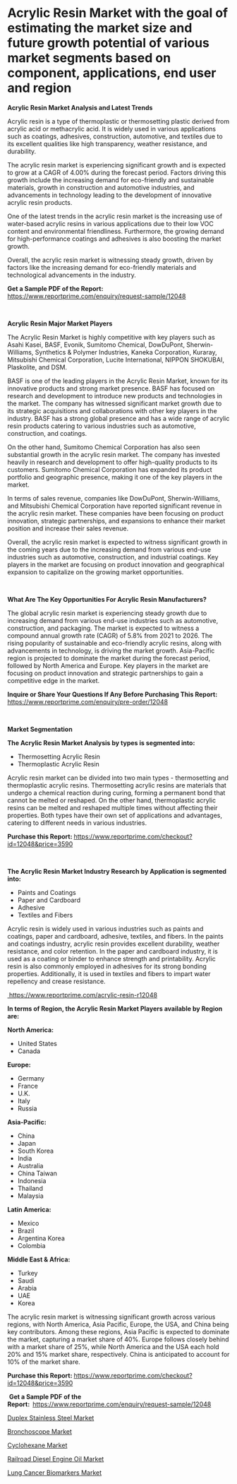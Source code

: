 <p><h1>Acrylic Resin Market with the goal of estimating the market size and future growth potential of various market segments based on component, applications, end user and region</h1></p><p><strong>Acrylic Resin Market Analysis and Latest Trends</strong></p>
<p><p>Acrylic resin is a type of thermoplastic or thermosetting plastic derived from acrylic acid or methacrylic acid. It is widely used in various applications such as coatings, adhesives, construction, automotive, and textiles due to its excellent qualities like high transparency, weather resistance, and durability.</p><p>The acrylic resin market is experiencing significant growth and is expected to grow at a CAGR of 4.00% during the forecast period. Factors driving this growth include the increasing demand for eco-friendly and sustainable materials, growth in construction and automotive industries, and advancements in technology leading to the development of innovative acrylic resin products.</p><p>One of the latest trends in the acrylic resin market is the increasing use of water-based acrylic resins in various applications due to their low VOC content and environmental friendliness. Furthermore, the growing demand for high-performance coatings and adhesives is also boosting the market growth.</p><p>Overall, the acrylic resin market is witnessing steady growth, driven by factors like the increasing demand for eco-friendly materials and technological advancements in the industry.</p></p>
<p><strong>Get a Sample PDF of the Report:&nbsp;</strong> <a href="https://www.reportprime.com/enquiry/request-sample/12048">https://www.reportprime.com/enquiry/request-sample/12048</a></p>
<p>&nbsp;</p>
<p><strong>Acrylic Resin Major Market Players</strong></p>
<p><p>The Acrylic Resin Market is highly competitive with key players such as Asahi Kasei, BASF, Evonik, Sumitomo Chemical, DowDuPont, Sherwin-Williams, Synthetics & Polymer Industries, Kaneka Corporation, Kuraray, Mitsubishi Chemical Corporation, Lucite International, NIPPON SHOKUBAI, Plaskolite, and DSM.</p><p>BASF is one of the leading players in the Acrylic Resin Market, known for its innovative products and strong market presence. BASF has focused on research and development to introduce new products and technologies in the market. The company has witnessed significant market growth due to its strategic acquisitions and collaborations with other key players in the industry. BASF has a strong global presence and has a wide range of acrylic resin products catering to various industries such as automotive, construction, and coatings.</p><p>On the other hand, Sumitomo Chemical Corporation has also seen substantial growth in the acrylic resin market. The company has invested heavily in research and development to offer high-quality products to its customers. Sumitomo Chemical Corporation has expanded its product portfolio and geographic presence, making it one of the key players in the market.</p><p>In terms of sales revenue, companies like DowDuPont, Sherwin-Williams, and Mitsubishi Chemical Corporation have reported significant revenue in the acrylic resin market. These companies have been focusing on product innovation, strategic partnerships, and expansions to enhance their market position and increase their sales revenue.</p><p>Overall, the acrylic resin market is expected to witness significant growth in the coming years due to the increasing demand from various end-use industries such as automotive, construction, and industrial coatings. Key players in the market are focusing on product innovation and geographical expansion to capitalize on the growing market opportunities.</p></p>
<p>&nbsp;</p>
<p><strong>What Are The Key Opportunities For Acrylic Resin Manufacturers?</strong></p>
<p><p>The global acrylic resin market is experiencing steady growth due to increasing demand from various end-use industries such as automotive, construction, and packaging. The market is expected to witness a compound annual growth rate (CAGR) of 5.8% from 2021 to 2026. The rising popularity of sustainable and eco-friendly acrylic resins, along with advancements in technology, is driving the market growth. Asia-Pacific region is projected to dominate the market during the forecast period, followed by North America and Europe. Key players in the market are focusing on product innovation and strategic partnerships to gain a competitive edge in the market.</p></p>
<p><strong>Inquire or Share Your Questions If Any Before Purchasing This Report:</strong> <a href="https://www.reportprime.com/enquiry/pre-order/12048">https://www.reportprime.com/enquiry/pre-order/12048</a></p>
<p>&nbsp;</p>
<p><strong>Market Segmentation</strong></p>
<p><strong>The Acrylic Resin Market Analysis by types is segmented into:</strong></p>
<p><ul><li>Thermosetting Acrylic Resin</li><li>Thermoplastic Acrylic Resin</li></ul></p>
<p><p>Acrylic resin market can be divided into two main types - thermosetting and thermoplastic acrylic resins. Thermosetting acrylic resins are materials that undergo a chemical reaction during curing, forming a permanent bond that cannot be melted or reshaped. On the other hand, thermoplastic acrylic resins can be melted and reshaped multiple times without affecting their properties. Both types have their own set of applications and advantages, catering to different needs in various industries.</p></p>
<p><strong>Purchase this Report:&nbsp;</strong><a href="https://www.reportprime.com/checkout?id=12048&price=3590">https://www.reportprime.com/checkout?id=12048&price=3590</a></p>
<p>&nbsp;</p>
<p><strong>The Acrylic Resin Market Industry Research by Application is segmented into:</strong></p>
<p><ul><li>Paints and Coatings</li><li>Paper and Cardboard</li><li>Adhesive</li><li>Textiles and Fibers</li></ul></p>
<p><p>Acrylic resin is widely used in various industries such as paints and coatings, paper and cardboard, adhesive, textiles, and fibers. In the paints and coatings industry, acrylic resin provides excellent durability, weather resistance, and color retention. In the paper and cardboard industry, it is used as a coating or binder to enhance strength and printability. Acrylic resin is also commonly employed in adhesives for its strong bonding properties. Additionally, it is used in textiles and fibers to impart water repellency and crease resistance.</p></p>
<p><a href="https://www.reportprime.com/acrylic-resin-r12048">&nbsp;https://www.reportprime.com/acrylic-resin-r12048</a></p>
<p><strong>In terms of Region, the Acrylic Resin Market Players available by Region are:</strong></p>
<p>
    <p> <strong> North America: </strong>
        <ul>
            <li>United States</li>
            <li>Canada</li>
        </ul>
        </p> 
    <p> <strong> Europe: </strong>
        <ul>
            <li>Germany</li>
            <li>France</li>
            <li>U.K.</li>
            <li>Italy</li>
            <li>Russia</li>
        </ul>
        </p> 
    <p> <strong> Asia-Pacific: </strong>
        <ul>
            <li>China</li>
            <li>Japan</li>
            <li>South Korea</li>
            <li>India</li>
            <li>Australia</li>
            <li>China Taiwan</li>
            <li>Indonesia</li>
            <li>Thailand</li>
            <li>Malaysia</li>
        </ul>
        </p> 
    <p> <strong> Latin America: </strong>
        <ul>
            <li>Mexico</li>
            <li>Brazil</li>
            <li>Argentina Korea</li>
            <li>Colombia</li>
        </ul>
        </p> 
    <p> <strong> Middle East & Africa: </strong>
        <ul>
            <li>Turkey</li>
            <li>Saudi</li>
            <li>Arabia</li>
            <li>UAE</li>
            <li>Korea</li>
        </ul>
    </p>
    </p>
<p><p>The acrylic resin market is witnessing significant growth across various regions, with North America, Asia Pacific, Europe, the USA, and China being key contributors. Among these regions, Asia Pacific is expected to dominate the market, capturing a market share of 40%. Europe follows closely behind with a market share of 25%, while North America and the USA each hold 20% and 15% market share, respectively. China is anticipated to account for 10% of the market share.</p></p>
<p><strong>Purchase this Report: </strong><a href="https://www.reportprime.com/checkout?id=12048&price=3590">https://www.reportprime.com/checkout?id=12048&price=3590</a></p>
<p>&nbsp;<strong>Get a Sample PDF of the Report:&nbsp;&nbsp;</strong><a href="https://www.reportprime.com/enquiry/request-sample/12048">https://www.reportprime.com/enquiry/request-sample/12048</a></p>
<p><strong></strong></p>
<p><p><a href="https://github.com/lnamivez37/Market-Research-Report-List-1/blob/main/duplex-stainless-steel-market.md">Duplex Stainless Steel Market</a></p><p><a href="https://medium.com/@stephen.russell7684/global-bronchoscope-market-trends-insights-into-growth-opportunities-and-challenges-forecasted-28b97dbb5959">Bronchoscope Market</a></p><p><a href="https://github.com/graysonwolfe1913/Market-Research-Report-List-1/blob/main/cyclohexane-market.md">Cyclohexane Market</a></p><p><a href="https://issuu.com/reportprime-2/docs/railroad-diesel-engine-oil-market-s_302a41ce173175">Railroad Diesel Engine Oil Market</a></p><p><a href="https://medium.com/@daveblock38/lung-cancer-biomarkers-market-growth-outlook-from-2024-to-2031-and-it-is-projecting-at-13-2-d01955b36349">Lung Cancer Biomarkers Market</a></p></p>